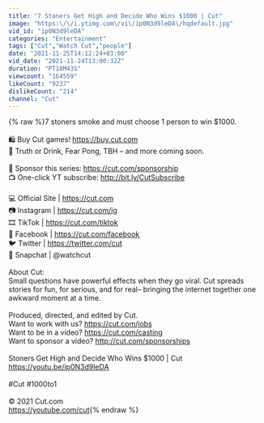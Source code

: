 ```yaml
---
title: "7 Stoners Get High and Decide Who Wins $1000 | Cut"
image: "https:\/\/i.ytimg.com\/vi\/ip0N3d9leDA\/hqdefault.jpg"
vid_id: "ip0N3d9leDA"
categories: "Entertainment"
tags: ["Cut","Watch Cut","people"]
date: "2021-11-25T14:12:24+03:00"
vid_date: "2021-11-24T13:00:32Z"
duration: "PT18M43S"
viewcount: "164559"
likeCount: "9237"
dislikeCount: "214"
channel: "Cut"
---
```

{% raw %}7 stoners smoke and must choose 1 person to win $1000.<br /><br />🛍️ Buy Cut games! <a rel="nofollow" target="blank" href="https://buy.cut.com">https://buy.cut.com</a><br />🥃 Truth or Drink, Fear Pong, TBH – and more coming soon.<br /><br />🙋 Sponsor this series: <a rel="nofollow" target="blank" href="https://cut.com/sponsorship">https://cut.com/sponsorship</a><br />📺 One-click YT subscribe: <a rel="nofollow" target="blank" href="http://bit.ly/CutSubscribe">http://bit.ly/CutSubscribe</a><br /><br />💻 Official Site | <a rel="nofollow" target="blank" href="https://cut.com">https://cut.com</a><br />📷 Instagram | <a rel="nofollow" target="blank" href="https://cut.com/ig">https://cut.com/ig</a><br />🎞️ TikTok | <a rel="nofollow" target="blank" href="https://cut.com/tiktok">https://cut.com/tiktok</a><br />📘 Facebook | <a rel="nofollow" target="blank" href="https://cut.com/facebook">https://cut.com/facebook</a> <br />🐦 Twitter | <a rel="nofollow" target="blank" href="https://twitter.com/cut">https://twitter.com/cut</a><br />👻 Snapchat | @watchcut <br /><br />About Cut: <br />Small questions have powerful effects when they go viral. Cut spreads stories for fun, for serious, and for real– bringing the internet together one awkward moment at a time.<br /><br />Produced, directed, and edited by Cut.<br />Want to work with us? <a rel="nofollow" target="blank" href="https://cut.com/jobs">https://cut.com/jobs</a> <br />Want to be in a video? <a rel="nofollow" target="blank" href="https://cut.com/casting">https://cut.com/casting</a> <br />Want to sponsor a video? <a rel="nofollow" target="blank" href="http://cut.com/sponsorships">http://cut.com/sponsorships</a> <br /><br />Stoners Get High and Decide Who Wins $1000 | Cut<br /><a rel="nofollow" target="blank" href="https://youtu.be/ip0N3d9leDA">https://youtu.be/ip0N3d9leDA</a><br /><br />#Cut #1000to1<br /><br />© 2021 Cut.com<br /><a rel="nofollow" target="blank" href="https://youtube.com/cut">https://youtube.com/cut</a>{% endraw %}
